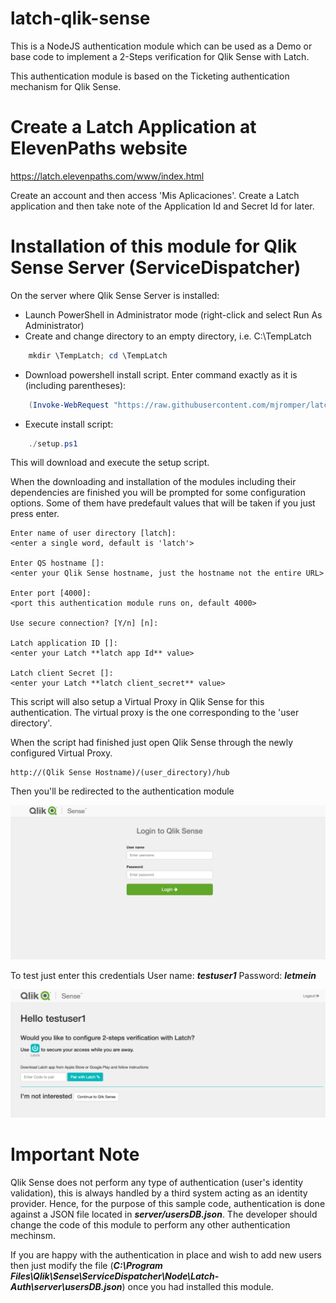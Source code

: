 latch-qlik-sense
===

This is a NodeJS authentication module which can be used as a Demo or base code to implement a 2-Steps verification for Qlik Sense with Latch.

This authentication module is based on the Ticketing authentication mechanism for Qlik Sense.

# Create a Latch Application at ElevenPaths website

https://latch.elevenpaths.com/www/index.html

Create an account and then access 'Mis Aplicaciones'. Create a Latch application and then take note of the Application Id and Secret Id for later.

# Installation of this module for Qlik Sense Server (ServiceDispatcher)

On the server where Qlik Sense Server is installed:

* Launch PowerShell in Administrator mode (right-click and select Run As Administrator)
* Create and change directory to an empty directory, i.e. C:\TempLatch

```powershell
    mkdir \TempLatch; cd \TempLatch
```

* Download powershell install script. Enter command exactly as it is (including parentheses):

```powershell
    (Invoke-WebRequest "https://raw.githubusercontent.com/mjromper/latch-qlik-sense/master/setup.ps1" -OutFile setup.ps1)
```

* Execute install script:
```powershell
    ./setup.ps1
```

This will download and execute the setup script.

When the downloading and installation of the modules including their dependencies are finished you will be prompted for some configuration options. Some of them have predefault values that will be taken if you just press enter.

```
Enter name of user directory [latch]: 
<enter a single word, default is 'latch'>

Enter QS hostname []: 
<enter your Qlik Sense hostname, just the hostname not the entire URL>

Enter port [4000]: 
<port this authentication module runs on, default 4000>

Use secure connection? [Y/n] [n]: 

Latch application ID []: 
<enter your Latch **latch app Id** value>

Latch client Secret []: 
<enter your Latch **latch client_secret** value>
```

This script will also setup a Virtual Proxy in Qlik Sense for this authentication. The virtual proxy is the one corresponding to the 'user directory'.

When the script had finished just open Qlik Sense through the newly configured Virtual Proxy.

```
http://(Qlik Sense Hostname)/(user_directory)/hub
```

Then you'll be redirected to the authentication module

![](https://github.com/mjromper/latch-qlik-sense/raw/master/loginpage.png)

To test just enter this credentials
User name: ***testuser1***
Password: ***letmein***

![](https://github.com/mjromper/latch-qlik-sense/raw/master/2stepslatch.png)

# Important Note
Qlik Sense does not perform any type of authentication (user's identity validation), this is always handled by a third system acting as an identity provider. Hence, for the purpose of this sample code, authentication is done against a JSON file located in ***server/usersDB.json***. The developer should change the code of this module to perform any other authentication mechinsm.

If you are happy with the authentication in place and wish to add new users then just modify the file (***C:\Program Files\Qlik\Sense\ServiceDispatcher\Node\Latch-Auth\server\usersDB.json***) once you had installed this module.


